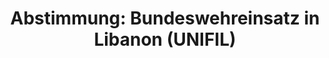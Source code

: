 ---
abstimmung:
  abstimmung: 3
  bundestagssitzung: 42
  datum: 25. Juni 2014
  legislaturperiode: 18
categories:
- Bundeswehr
- Ausland
data:
- title: Abstimmungsergebnis 20140625_3-data.pdf
  url: /res/abstimmungsliste/20140625_3-data.pdf
- title: Abstimmungsergebnis 20140625_3_xls-data.csv
  url: /res/abstimmungsliste/csv/20140625_3_xls-data.csv
documents:
- local: /res/abstimmungsdaten/018-042-03/1801417.pdf
  title: Drucksache 18/01417.pdf
  url: http://dip21.bundestag.de/dip21/btd/18/014/1801417.pdf
- local: /res/abstimmungsdaten/018-042-03/1801813.pdf
  title: Drucksache 18/01813.pdf
  url: http://dip21.bundestag.de/dip21/btd/18/018/1801813.pdf
ergebnis:
  cdu/csu:
    enthaltung: 0
    gesamt: 311
    ja: 294
    nein: 0
    nichtabgegeben: 17
    ungueltig: 0
  die.linke:
    enthaltung: 0
    gesamt: 64
    ja: 0
    nein: 57
    nichtabgegeben: 7
    ungueltig: 0
  file: 20140625_3_xls-data.csv
  gruenen:
    enthaltung: 7
    gesamt: 63
    ja: 50
    nein: 2
    nichtabgegeben: 4
    ungueltig: 0
  spd:
    enthaltung: 1
    gesamt: 193
    ja: 170
    nein: 7
    nichtabgegeben: 15
    ungueltig: 0
layout: abstimmung
links:
- title: https://www.bundestag.de/parlament/plenum/abstimmung/abstimmung?id=281
  url: https://www.bundestag.de/parlament/plenum/abstimmung/abstimmung?id=281
- title: http://www.abgeordnetenwatch.de/fortsetzung_des_libanon_einsatzes_unfil-1105-626.html
  url: http://www.abgeordnetenwatch.de/fortsetzung_des_libanon_einsatzes_unfil-1105-626.html
preview: 'Deutscher Bundestag


  42. Sitzung des Deutschen Bundestages

  am Mittwoch, 25.Juni 2014

  Endgültiges Ergebnis der Namentlichen Abstimmung Nr. 3


  Beschlussempfehlung des Auswärtigen Ausschusses (3. Ausschuss) zu dem Antrag der

  Bundesregierung

  Fortsetzung der Beteiligung bewaffneter deutscher Streitkräfte an der "United Nations

  Interim Force in Lebanon" (UNIFIL) auf Grundlage der Resolutionen 1701 (2006) vom
  11.

  August 2006 und folgender Resolutionen, zuletzt 2115 (2013) vom 29. August 2013
  des

  Sicherheitsrates der Vereinten Nationen

  Drucksachen 18/1417 und 18/1813


  Abgegebene Stimmen insgesamt:

  Nicht abgegebene Stimmen:

  Ja-Stimmen:


  588

  43

  514


  Nein-Stimmen:


  66


  Enthaltungen:


  8


  Ungültige:


  0


  Berlin, den 25.06.2014


  Beginn: 14:21

  Ende: 14:25

  '
tags:
- UNIFIL
- Libanon
- UN
title: 'Abstimmung: Bundeswehreinsatz in Libanon (UNIFIL)'
---